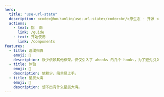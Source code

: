 ```yaml
---
hero:
  title: "use-url-state"
  description: <code>@houkunlin/use-url-state</code><br/>原生态 · 开源 <br/> url-state 状态库
  actions:
    - text: 指  南
      link: /guide
    - text: 开始使用
      link: /components
features:
  - title: 返璞归真
    emoji: 💎
    description: 极少依赖其他框架。仅仅引入了 ahooks 的几个 hooks，为了避免引入整个包，而只复制需要的代码到本项目。
  - title: 体验
    emoji: 🌈
    description: 依赖少，简单易上手。
  - title: 星辰大海
    emoji: 🚀
    description: 想不出有什么星辰大海。
---
```

